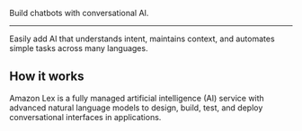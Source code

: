 Build chatbots with conversational AI.

---------

Easily add AI that understands intent, maintains context, and automates simple tasks across many languages.

## How it works

Amazon Lex is a fully managed artificial intelligence (AI) service with advanced natural language models to design, build, test, and deploy conversational interfaces in applications.